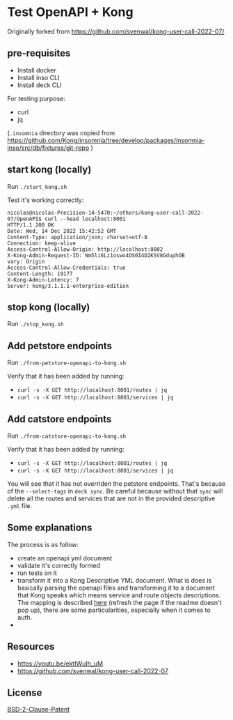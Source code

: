 # Test OpenAPI + Kong

Originally forked from https://github.com/svenwal/kong-user-call-2022-07/

## pre-requisites

- Install docker
- Install inso CLI
- Install deck CLI

For testing purpose:
- curl
- jq

(`.insomnia` directory was copied from https://github.com/Kong/insomnia/tree/develop/packages/insomnia-inso/src/db/fixtures/git-repo )

## start kong (locally)

Run `./start_kong.sh`

Test it's working correctly:

```
nicolas@nicolas-Precision-14-5470:~/others/kong-user-call-2022-07/OpenAPI$ curl --head localhost:8001
HTTP/1.1 200 OK
Date: Wed, 14 Dec 2022 15:42:52 GMT
Content-Type: application/json; charset=utf-8
Connection: keep-alive
Access-Control-Allow-Origin: http://localhost:8002
X-Kong-Admin-Request-ID: Nm5li6Lz1oswo4DS0I4D2KSV8GduphOB
vary: Origin
Access-Control-Allow-Credentials: true
Content-Length: 19177
X-Kong-Admin-Latency: 7
Server: kong/3.1.1.1-enterprise-edition
```

## stop kong (locally)

Run `./stop_kong.sh`


## Add petstore endpoints

Run `./from-petstore-openapi-to-kong.sh`

Verify that it has been added by running:
- `curl -s -X GET http://localhost:8001/routes | jq` 
- `curl -s -X GET http://localhost:8001/services | jq`

## Add catstore endpoints

Run `./from-catstore-openapi-to-kong.sh`

Verify that it has been added by running:
- `curl -s -X GET http://localhost:8001/routes | jq` 
- `curl -s -X GET http://localhost:8001/services | jq`

You will see that it has not overriden the petstore endpoints. That's because of the `--select-tags` in `deck sync`. Be careful because without that `sync` will delete all the routes and services that are not in the provided descriptive `.yml` file.

## Some explanations

The process is as follow:
- create an openapi yml document
- validate it's correctly formed
- run tests on it
- transform it into a Kong Descriptive YML document. What is does is basically parsing the openapi files and transforming it to a document that Kong speaks which means service and route objects descriptions. The mapping is described [here](https://www.npmjs.com/package/openapi-2-kong?activeTab=readme) (refresh the page if the readme doesn't pop up), there are some particularities, especially when it comes to auth.
-

## Resources

- https://youtu.be/ektIWuIh_uM
- https://github.com/svenwal/kong-user-call-2022-07

## License

[BSD-2-Clause-Patent](./LICENSE)
